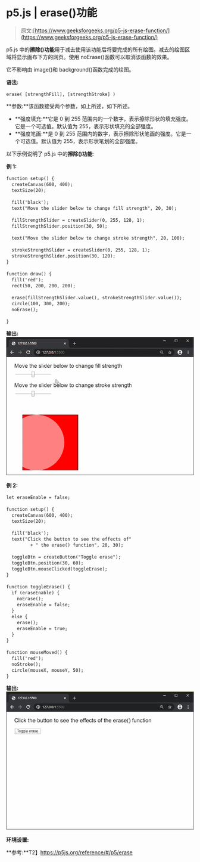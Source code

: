 # p5.js | erase()功能

> 原文:[https://www.geeksforgeeks.org/p5-js-erase-function/](https://www.geeksforgeeks.org/p5-js-erase-function/)

p5.js 中的**擦除()功能**用于减去使用该功能后将要完成的所有绘图。减去的绘图区域将显示画布下方的网页。使用 noErase()函数可以取消该函数的效果。

它不影响由 image()和 background()函数完成的绘图。

**语法:**

```
erase( [strengthFill], [strengthStroke] )
```

**参数:**该函数接受两个参数，如上所述，如下所述。

*   **强度填充:**它是 0 到 255 范围内的一个数字，表示擦除形状的填充强度。它是一个可选值。默认值为 255，表示形状填充的全部强度。
*   **强度笔画:**是 0 到 255 范围内的数字，表示擦除形状笔画的强度。它是一个可选值。默认值为 255，表示形状笔划的全部强度。

以下示例说明了 p5.js 中的**擦除()功能**:

**例 1:**

```
function setup() {
  createCanvas(600, 400);
  textSize(20);

  fill('black');
  text("Move the slider below to change fill strength", 20, 30);

  fillStrengthSlider = createSlider(0, 255, 128, 1);
  fillStrengthSlider.position(30, 50);

  text("Move the slider below to change stroke strength", 20, 100);

  strokeStrengthSlider = createSlider(0, 255, 128, 1);
  strokeStrengthSlider.position(30, 120);
}

function draw() {
  fill('red');
  rect(50, 200, 200, 200);

  erase(fillStrengthSlider.value(), strokeStrengthSlider.value());
  circle(100, 300, 200);
  noErase();

}
```

**输出:**
![slider-erase](img/a977b800aa5b2c72c11bff70fbdb2c3f.png)

**例 2:**

```
let eraseEnable = false;

function setup() {
  createCanvas(600, 400);
  textSize(20);

  fill('black');
  text("Click the button to see the effects of"
         + " the erase() function", 20, 30);

  toggleBtn = createButton("Toggle erase");
  toggleBtn.position(30, 60);
  toggleBtn.mouseClicked(toggleErase);
}

function toggleErase() {
  if (eraseEnable) {
    noErase();
    eraseEnable = false;
  }
  else {
    erase();
    eraseEnable = true;
  }
}

function mouseMoved() {
  fill('red');
  noStroke();
  circle(mouseX, mouseY, 50);
}
```

**输出:**
![draw-toggle-erase](img/7ac7d12c97882bfae45cbd2243c91af5.png)

**环境设置:**

**参考:**T2】https://p5js.org/reference/#/p5/erase